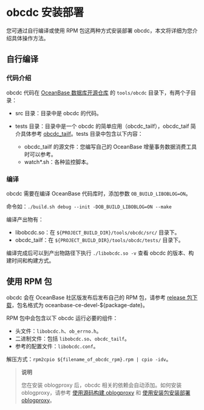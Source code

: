 # obcdc 安装部署

您可通过自行编译或使用 RPM 包这两种方式安装部署 obcdc，本文将详细为您介绍具体操作方法。

## 自行编译

### 代码介绍

obcdc 代码在 [OceanBase 数据库开源仓库](https://github.com/oceanbase/oceanbase) 的 `tools/obcdc` 目录下，有两个子目录：

* src 目录：目录中是 obcdc 的代码。
* tests 目录：目录中是一个 obcdc 的简单应用（obcdc_tailf），obcdc_taif 简介具体参考 [obcdc_tailf](../100.deploy-and-use-obcdc/300.obcdc_tailf.md)。tests 目录中包含以下内容：

  * obcdc_tailf 的源文件：您编写自己的 OceanBase 增量事务数据消费工具时可以参考。
  * watch\*.sh：各种监控脚本。

### 编译

obcdc 需要在编译 OceanBase 代码库时，添加参数 `OB_BUILD_LIBOBLOG=ON`。

命令如：`./build.sh debug --init -DOB_BUILD_LIBOBLOG=ON --make`

编译产出物有：

* libobcdc.so：在 `${PROJECT_BUILD_DIR}/tools/obcdc/src/` 目录下。
* obcdc_tailf：在 `${PROJECT_BUILD_DIR}/tools/obcdc/tests/` 目录下。

编译完成后可以到产出物路径下执行 `./libobcdc.so -v` 查看 obcdc 的版本、构建时间和构建方式。

## 使用 RPM 包

obcdc 会在 OceanBase 社区版发布后发布自己的 RPM 包，请参考 [release 包下载](https://github.com/oceanbase/oceanbase/releases)，包名格式为 oceanbase-ce-devel-${package-date}。

RPM 包中会包含以下 obcdc 运行必要的组件：

* 头文件：`libobcdc.h`、`ob_errno.h`。
* 二进制文件：包括 `libobcdc.so`、`obcdc_tailf`。
* 参考的配置文件：`libobcdc.conf`。

解压方式：`rpm2cpio ${filename_of_obcdc_rpm}.rpm | cpio -idv`。

> **说明**
>
> 您在安装 oblogproxy 后，obcdc 相关的依赖会自动添加。如何安装 oblogproxy，请参考 [使用源码构建 oblogproxy](../../300.oblogproxy/100.install-and-deploy-oblogproxy/100.use-source-code-to-build-an-oblogproxy.md) 和 [使用安装包安装部署 oblogproxy](../../300.oblogproxy/100.install-and-deploy-oblogproxy/200.install-and-deploy-oblogproxy-by-using-the-installation-package.md)。
